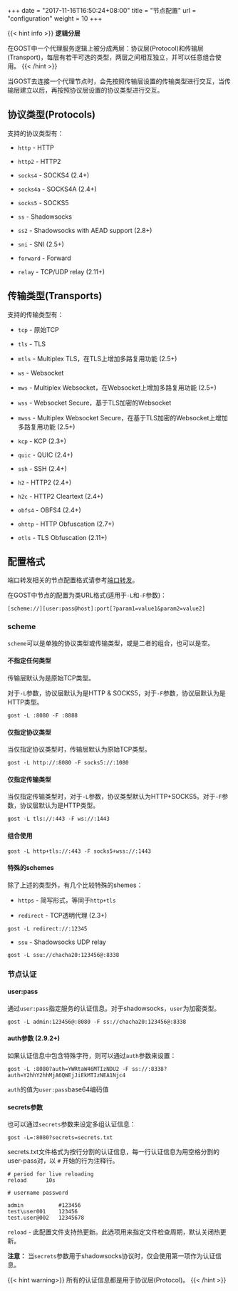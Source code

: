 +++
date = "2017-11-16T16:50:24+08:00"
title = "节点配置"
url = "configuration"
weight = 10
+++

{{< hint info >}}
**逻辑分层**

在GOST中一个代理服务逻辑上被分成两层：协议层(Protocol)和传输层(Transport)，每层有若干可选的类型，两层之间相互独立，并可以任意组合使用。
{{< /hint >}}

当GOST去连接一个代理节点时，会先按照传输层设置的传输类型进行交互，当传输层建立以后，再按照协议层设置的协议类型进行交互。

## 协议类型(Protocols)

支持的协议类型有：

* `http` - HTTP

* `http2` - HTTP2

* `socks4` - SOCKS4 (2.4+)

* `socks4a` - SOCKS4A (2.4+)

* `socks5` - SOCKS5

* `ss` - Shadowsocks

* `ss2` - Shadowsocks with AEAD support (2.8+)

* `sni` - SNI (2.5+)

* `forward` - Forward

* `relay` - TCP/UDP relay (2.11+)

## 传输类型(Transports)

支持的传输类型有：

* `tcp` - 原始TCP

* `tls` - TLS

* `mtls` - Multiplex TLS，在TLS上增加多路复用功能 (2.5+)

* `ws` - Websocket

* `mws` - Multiplex Websocket，在Websocket上增加多路复用功能 (2.5+)

* `wss` - Websocket Secure，基于TLS加密的Websocket

* `mwss` - Multiplex Websocket Secure，在基于TLS加密的Websocket上增加多路复用功能 (2.5+)

* `kcp` - KCP (2.3+)

* `quic` - QUIC (2.4+)

* `ssh` - SSH (2.4+)

* `h2` - HTTP2 (2.4+)

* `h2c` - HTTP2 Cleartext (2.4+)

* `obfs4` - OBFS4 (2.4+)

* `ohttp` - HTTP Obfuscation (2.7+)

* `otls` - TLS Obfuscation (2.11+)

## 配置格式

端口转发相关的节点配置格式请参考[端口转发](/port-forwarding/)。

在GOST中节点的配置为类URL格式(适用于`-L`和`-F`参数)：

```
[scheme://][user:pass@host]:port[?param1=value1&param2=value2]
```

### **scheme** 

`scheme`可以是单独的协议类型或传输类型，或是二者的组合，也可以是空。

#### 不指定任何类型

传输层默认为是原始TCP类型。

对于`-L`参数，协议层默认为是HTTP & SOCKS5，对于`-F`参数，协议层默认为是HTTP类型。

```
gost -L :8080 -F :8888
```

#### 仅指定协议类型

当仅指定协议类型时，传输层默认为原始TCP类型。

```
gost -L http://:8080 -F socks5://:1080
```

#### 仅指定传输类型

当仅指定传输类型时，对于`-L`参数，协议类型默认为HTTP+SOCKS5。对于`-F`参数，协议层默认为是HTTP类型。

```
gost -L tls://:443 -F ws://:1443
```

#### 组合使用

```
gost -L http+tls://:443 -F socks5+wss://:1443
```

#### 特殊的schemes

除了上述的类型外，有几个比较特殊的shemes：

* `https` - 简写形式，等同于`http+tls`

* `redirect` - TCP透明代理 (2.3+)

 ```
 gost -L redirect://:12345
 ```

* `ssu` - Shadowsocks UDP relay

```
gost -L ssu://chacha20:123456@:8338
```

### **节点认证**

#### user:pass

通过`user:pass`指定服务的认证信息。对于shadowsocks，`user`为加密类型。

```
gost -L admin:123456@:8080 -F ss://chacha20:123456@:8338
```

#### auth参数 (2.9.2+)

如果认证信息中包含特殊字符，则可以通过`auth`参数来设置：

```
gost -L :8080?auth=YWRtaW46MTIzNDU2 -F ss://:8338?auth=Y2hhY2hhMjA6QWEjJiEkMTIzNEA1Njc4
```
`auth`的值为`user:pass`base64编码值

#### secrets参数

也可以通过`secrets`参数来设定多组认证信息：

```
gost -L=:8080?secrets=secrets.txt
```

secrets.txt文件格式为按行分割的认证信息，每一行认证信息为用空格分割的user-pass对，以 `#` 开始的行为注释行。

```
# period for live reloading
reload      10s

# username password

admin           #123456
test\user001    123456
test.user@002   12345678
```

`reload` - 此配置文件支持热更新。此选项用来指定文件检查周期，默认关闭热更新。

**注意：** 当`secrets`参数用于shadowsocks协议时，仅会使用第一项作为认证信息。

{{< hint warning>}}
所有的认证信息都是用于协议层(Protocol)。
{{< /hint >}}
